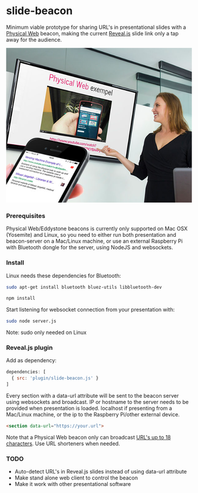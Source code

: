 # slide-beacon
Minimum viable prototype for sharing URL's in presentational slides with a [Physical Web](http://github.com/google/physical-web) beacon, making the current [Reveal.js](https://github.com/hakimel/reveal.js/) slide link only a tap away for the audience. 

![](https://raw.githubusercontent.com/dermike/dermike.github.io/master/images/project_slidebeacon.jpg)

### Prerequisites
Physical Web/Eddystone beacons is currently only supported on Mac OSX (Yosemite) and Linux, so you need to either run both presentation and beacon-server on a Mac/Linux machine, or use an external Raspberry Pi with Bluetooth dongle for the server, using NodeJS and websockets.

### Install
Linux needs these dependencies for Bluetooth:

```sh
sudo apt-get install bluetooth bluez-utils libbluetooth-dev
```

```sh
npm install
```

Start listening for websocket connection from your presentation with:

```sh
sudo node server.js
```

Note: sudo only needed on Linux

### Reveal.js plugin
Add as dependency:

```javascript
dependencies: [
  { src: 'plugin/slide-beacon.js' }
]
```

Every section with a data-url attribute will be sent to the beacon server using websockets and broadcast. IP or hostname to the server needs to be provided when presentation is loaded. localhost if presenting from a Mac/Linux machine, or the ip to the Raspberry Pi/other external device.

```html
<section data-url="https://your.url">
```

Note that a Physical Web beacon only can broadcast [URL's up to 18 characters](https://github.com/google/uribeacon#short-urls). Use URL shorteners when needed.

### TODO
* Auto-detect URL's in Reveal.js slides instead of using data-url attribute
* Make stand alone web client to control the beacon
* Make it work with other presentational software
